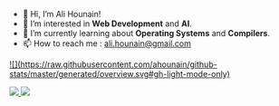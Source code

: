 - 👋 Hi, I’m Ali Hounain!
- 👀 I’m interested in **Web Development** and **AI**.
- 🌱 I’m currently learning about **Operating Systems** and **Compilers**.
- 📫 How to reach me : ali.hounain@gmail.com

<!---
ahounain/ahounain is a ✨ special ✨ repository because its `README.md` (this file) appears on your GitHub profile.
You can click the Preview link to take a look at your changes.
--->
<a href = "https://raw.githubusercontent.com/ahounain/github-stats/master/generated/overview.svg#gh-dark-mode-only">
![](https://raw.githubusercontent.com/ahounain/github-stats/master/generated/overview.svg#gh-light-mode-only)

![](https://raw.githubusercontent.com/ahounaine/github-stats/master/generated/languages.svg#gh-dark-mode-only)
![](https://raw.githubusercontent.com/ahounain/github-stats/master/generated/languages.svg#gh-light-mode-only)
